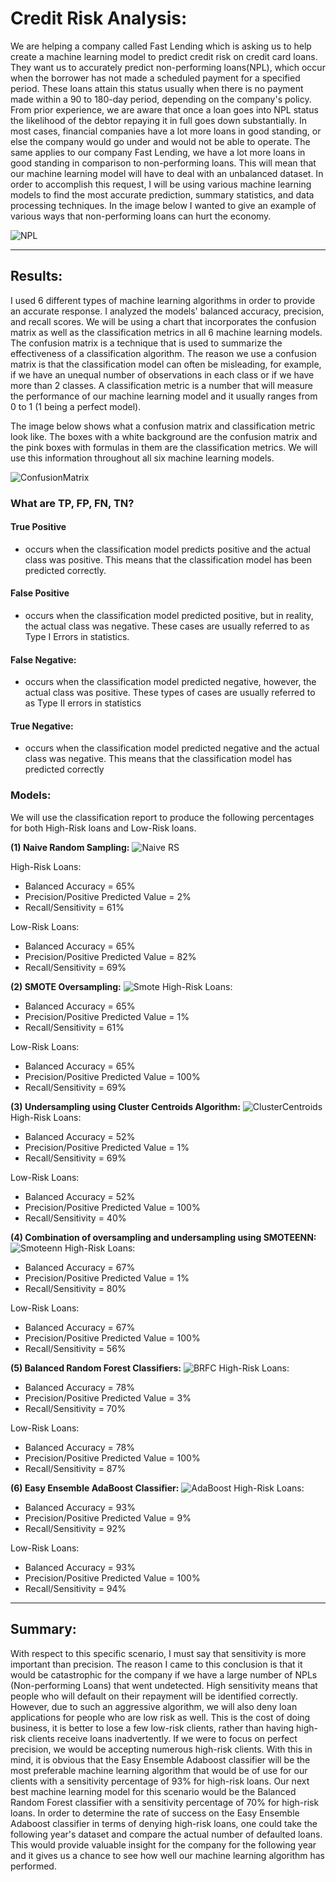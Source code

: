 # Credit Risk Analysis:

We are helping a company called Fast Lending which is asking us to help create a machine learning model to predict credit risk on credit card loans. They want us to accurately predict non-performing loans(NPL), which occur when the borrower has not made a scheduled payment for a specified period. These loans attain this status usually when there is no payment made within a 90 to 180-day period, depending on the company's policy. From prior experience, we are aware that once a loan goes into NPL status the likelihood of the debtor repaying it in full goes down substantially. In most cases, financial companies have a lot more loans in good standing, or else the company would go under and would not be able to operate. The same applies to our company Fast Lending, we have a lot more loans in good standing in comparison to non-performing loans. This will mean that our machine learning model will have to deal with an unbalanced dataset. In order to accomplish this request, I will be using various machine learning models to find the most accurate prediction, summary statistics, and data processing techniques. In the image below I wanted to give an example of various ways that non-performing loans can hurt the economy. 

![NPL](https://i.ibb.co/5X0LR3N/NPL.png)

----
## Results: 

I used 6 different types of machine learning algorithms in order to provide an accurate response. I analyzed the models' balanced accuracy, precision, and recall scores. We will be using a chart that incorporates the confusion matrix as well as the classification metrics in all 6 machine learning models. The confusion matrix is a technique that is used to summarize the effectiveness of a classification algorithm. The reason we use a confusion matrix is that the classification model can often be misleading, for example, if we have an unequal number of observations in each class or if we have more than 2 classes. A classification metric is a number that will measure the performance of our machine learning model and it usually ranges from 0 to 1 (1 being a perfect model).


The image below shows what a confusion matrix and classification metric look like. The boxes with a white background are the confusion matrix and the pink boxes with formulas in them are the classification metrics. We will use this information throughout all six machine learning models. 

![ConfusionMatrix](https://i.ibb.co/XS5zV1z/Confusion-Matrix.png) 

### What are TP, FP, FN, TN? 

#### True Positive 
- occurs when the classification model predicts positive and the actual class was positive. This means that the classification model has been predicted correctly. 

#### False Positive 
- occurs when the classification model predicted positive, but in reality, the actual class was negative. These cases are usually referred to as Type I Errors in statistics. 

#### False Negative: 
- occurs when the classification model predicted negative, however, the actual class was positive. These types of cases are usually referred to as Type II errors in statistics

#### True Negative: 
- occurs when the classification model predicted negative and the actual class was negative. This means that the classification model has predicted correctly

###  Models: 
We will use the classification report to produce the following percentages for both High-Risk loans and Low-Risk loans. 

**(1) Naive Random Sampling:**
![Naive RS](https://i.ibb.co/jfS8fSw/Naive-Random-Oversampling.png)

High-Risk Loans: 
- Balanced Accuracy = 65%
- Precision/Positive Predicted Value = 2% 
- Recall/Sensitivity = 61% 

Low-Risk Loans:
- Balanced Accuracy = 65%
- Precision/Positive Predicted Value = 82% 
- Recall/Sensitivity = 69% 

**(2) SMOTE Oversampling:** 
![Smote](https://i.ibb.co/Rzr5XZk/SMOTE-Oversampling.png)
High-Risk Loans: 
- Balanced Accuracy = 65% 
- Precision/Positive Predicted Value = 1%
- Recall/Sensitivity = 61% 

Low-Risk Loans:
- Balanced Accuracy = 65%
- Precision/Positive Predicted Value = 100%
- Recall/Sensitivity = 69% 

**(3) Undersampling using Cluster Centroids Algorithm:**
![ClusterCentroids](https://i.ibb.co/y5CLBd7/Undersampling-with-Cluster-Centroids-Algorithm.png)
High-Risk Loans: 
- Balanced Accuracy = 52% 
- Precision/Positive Predicted Value = 1%
- Recall/Sensitivity = 69% 

Low-Risk Loans:
- Balanced Accuracy = 52%
- Precision/Positive Predicted Value = 100%
- Recall/Sensitivity = 40% 

**(4) Combination of oversampling and undersampling using SMOTEENN:**
![Smoteenn](https://i.ibb.co/K72TnGr/Combination-over-and-under-Sampling-with-SMOTEENN.png)
High-Risk Loans: 
- Balanced Accuracy = 67% 
- Precision/Positive Predicted Value = 1% 
- Recall/Sensitivity = 80% 

Low-Risk Loans:
- Balanced Accuracy = 67% 
- Precision/Positive Predicted Value = 100%
- Recall/Sensitivity = 56% 

**(5) Balanced Random Forest Classifiers:**
![BRFC](https://i.ibb.co/yVkYgBD/Balanced-Random-Forest-Classifier.png)
High-Risk Loans: 
- Balanced Accuracy = 78% 
- Precision/Positive Predicted Value = 3% 
- Recall/Sensitivity = 70% 

Low-Risk Loans:
- Balanced Accuracy = 78%
- Precision/Positive Predicted Value = 100%
- Recall/Sensitivity = 87% 

**(6) Easy Ensemble AdaBoost Classifier:**
![AdaBoost](https://i.ibb.co/PrkFXnt/Easy-Ebseb-nbke-Adabiist-Ckassufuer.png)
High-Risk Loans: 
- Balanced Accuracy = 93% 
- Precision/Positive Predicted Value = 9%
- Recall/Sensitivity = 92%

Low-Risk Loans:
- Balanced Accuracy = 93%
- Precision/Positive Predicted Value = 100%
- Recall/Sensitivity = 94% 
--------

## Summary:
With respect to this specific scenario, I must say that sensitivity is more important than precision. The reason I came to this conclusion is that it would be catastrophic for the company if we have a large number of NPLs (Non-performing Loans) that went undetected. High sensitivity means that people who will default on their repayment will be identified correctly. However, due to such an aggressive algorithm, we will also deny loan applications for people who are low risk as well. This is the cost of doing business, it is better to lose a few low-risk clients, rather than having high-risk clients receive loans inadvertently. If we were to focus on perfect precision, we would be accepting numerous high-risk clients. With this in mind, it is obvious that the Easy Ensemble Adaboost classifier will be the most preferable machine learning algorithm that would be of use for our clients with a sensitivity percentage of 93% for high-risk loans. Our next best machine learning model for this scenario would be the Balanced Random Forest classifier with a sensitivity percentage of 70% for high-risk loans. In order to determine the rate of success on the Easy Ensemble Adaboost classifier in terms of denying high-risk loans, one could take the following year's dataset and compare the actual number of defaulted loans. This would provide valuable insight for the company for the following year and it gives us a chance to see how well our machine learning algorithm has performed. 
